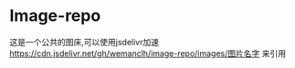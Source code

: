 # Image-repo

这是一个公共的图床,可以使用jsdelivr加速
https://cdn.jsdelivr.net/gh/wemanclh/image-repo/images/图片名字
来引用
